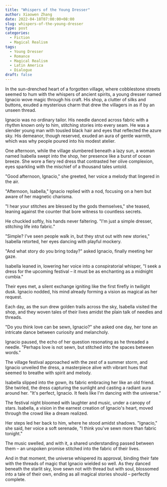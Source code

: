 ```yaml
---
title: "Whispers of the Young Dresser"
author: Xiaowen Zhang
date: 2022-04-18T07:00:00+08:00
slug: whispers-of-the-young-dresser
type: post
categories:
  - Fiction
  - Magical Realism
tags:
  - Young Dresser
  - Romance
  - Magical Realism
  - Latin America
  - Dialogue
draft: false
---
```


In the sun-drenched heart of a forgotten village, where cobblestone streets seemed to hum with the whispers of ancient spirits, a young dresser named Ignacio wove magic through his craft. His shop, a clutter of silks and buttons, exuded a mysterious charm that drew the villagers in as if by an unseen thread.

Ignacio was no ordinary tailor. His needle danced across fabric with a rhythm known only to him, stitching stories into every seam. He was a slender young man with tousled black hair and eyes that reflected the azure sky. His demeanor, though reserved, exuded an aura of gentle warmth, which was why people poured into his modest atelier. 

One afternoon, while the village slumbered beneath a lazy sun, a woman named Isabella swept into the shop, her presence like a burst of ocean breeze. She wore a fiery red dress that contrasted her olive complexion, eyes sparkling with the mischief of a thousand tales untold.

"Good afternoon, Ignacio," she greeted, her voice a melody that lingered in the air.

"Afternoon, Isabella," Ignacio replied with a nod, focusing on a hem but aware of her magnetic charisma.

"I hear your stitches are blessed by the gods themselves," she teased, leaning against the counter that bore witness to countless secrets.

He chuckled softly, his hands never faltering. "I'm just a simple dresser, stitching life into fabric."

"Simple? I've seen people walk in, but they strut out with new stories," Isabella retorted, her eyes dancing with playful mockery.

"And what story do you bring today?" asked Ignacio, finally meeting her gaze.

Isabella leaned in, lowering her voice into a conspiratorial whisper, "I seek a dress for the upcoming festival – it must be as enchanting as a midnight cumbia."

Their eyes met, a silent exchange igniting like the first firefly in twilight dusk. Ignacio nodded, his mind already forming a vision as magical as her request.

Each day, as the sun drew golden trails across the sky, Isabella visited the shop, and they woven tales of their lives amidst the plain talk of needles and threads.

"Do you think love can be sewn, Ignacio?" she asked one day, her tone an intricate dance between curiosity and melancholy.

Ignacio paused, the echo of her question resonating as he threaded a needle. "Perhaps love is not sewn, but stitched into the spaces between words."

The village festival approached with the zest of a summer storm, and Ignacio unveiled the dress, a masterpiece alive with vibrant hues that seemed to breathe with spirit and melody.

Isabella slipped into the gown, its fabric embracing her like an old friend. She twirled, the dress capturing the sunlight and casting a radiant aura around her. "It's perfect, Ignacio. It feels like I'm dancing with the universe."

The festival night bloomed with laughter and music, under a canopy of stars. Isabella, a vision in the earnest creation of Ignacio's heart, moved through the crowd like a dream realized.

Her steps led her back to him, where he stood amidst shadows. "Ignacio," she said, her voice a soft serenade, "I think you've sewn more than fabric tonight."

The music swelled, and with it, a shared understanding passed between them – an unspoken promise stitched into the fabric of their lives.

And in that moment, the universe whispered its approval, binding their fate with the threads of magic that Ignacio wielded so well. As they danced beneath the starlit sky, love sewn not with thread but with soul, blossomed into a tale of their own, ending as all magical stories should – perfectly complete.
